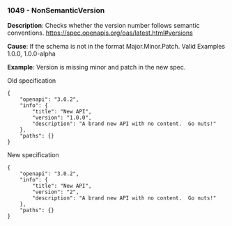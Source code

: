 ### 1049 - NonSemanticVersion

**Description**: Checks whether the version number follows semantic conventions.  https://spec.openapis.org/oas/latest.html#versions

**Cause**: If the schema is not in the format Major.Minor.Patch. Valid Examples 1.0.0, 1.0.0-alpha

**Example**: Version is missing minor and patch in the new spec.

Old specification
```json5
{
    "openapi": "3.0.2",
    "info": {
        "title": "New API",
        "version": "1.0.0",
        "description": "A brand new API with no content.  Go nuts!"
    },
    "paths": {}
}
```

New specification
```json5
{
    "openapi": "3.0.2",
    "info": {
        "title": "New API",
        "version": "2",
        "description": "A brand new API with no content.  Go nuts!"
    },
    "paths": {}
}
```
